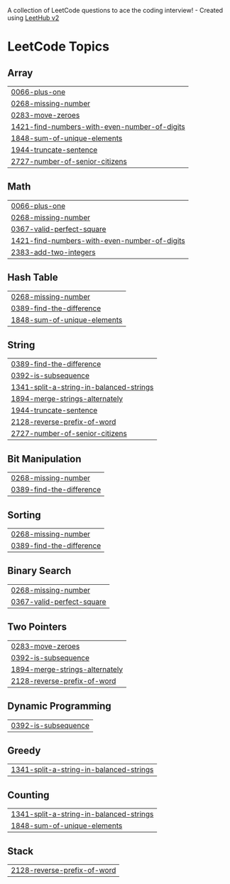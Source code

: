 A collection of LeetCode questions to ace the coding interview! - Created using [LeetHub v2](https://github.com/arunbhardwaj/LeetHub-2.0)
<!---LeetCode Topics Start-->
# LeetCode Topics
## Array
|  |
| ------- |
| [0066-plus-one](https://github.com/Suhail156/Leet-Code/tree/master/0066-plus-one) |
| [0268-missing-number](https://github.com/Suhail156/Leet-Code/tree/master/0268-missing-number) |
| [0283-move-zeroes](https://github.com/Suhail156/Leet-Code/tree/master/0283-move-zeroes) |
| [1421-find-numbers-with-even-number-of-digits](https://github.com/Suhail156/Leet-Code/tree/master/1421-find-numbers-with-even-number-of-digits) |
| [1848-sum-of-unique-elements](https://github.com/Suhail156/Leet-Code/tree/master/1848-sum-of-unique-elements) |
| [1944-truncate-sentence](https://github.com/Suhail156/Leet-Code/tree/master/1944-truncate-sentence) |
| [2727-number-of-senior-citizens](https://github.com/Suhail156/Leet-Code/tree/master/2727-number-of-senior-citizens) |
## Math
|  |
| ------- |
| [0066-plus-one](https://github.com/Suhail156/Leet-Code/tree/master/0066-plus-one) |
| [0268-missing-number](https://github.com/Suhail156/Leet-Code/tree/master/0268-missing-number) |
| [0367-valid-perfect-square](https://github.com/Suhail156/Leet-Code/tree/master/0367-valid-perfect-square) |
| [1421-find-numbers-with-even-number-of-digits](https://github.com/Suhail156/Leet-Code/tree/master/1421-find-numbers-with-even-number-of-digits) |
| [2383-add-two-integers](https://github.com/Suhail156/Leet-Code/tree/master/2383-add-two-integers) |
## Hash Table
|  |
| ------- |
| [0268-missing-number](https://github.com/Suhail156/Leet-Code/tree/master/0268-missing-number) |
| [0389-find-the-difference](https://github.com/Suhail156/Leet-Code/tree/master/0389-find-the-difference) |
| [1848-sum-of-unique-elements](https://github.com/Suhail156/Leet-Code/tree/master/1848-sum-of-unique-elements) |
## String
|  |
| ------- |
| [0389-find-the-difference](https://github.com/Suhail156/Leet-Code/tree/master/0389-find-the-difference) |
| [0392-is-subsequence](https://github.com/Suhail156/Leet-Code/tree/master/0392-is-subsequence) |
| [1341-split-a-string-in-balanced-strings](https://github.com/Suhail156/Leet-Code/tree/master/1341-split-a-string-in-balanced-strings) |
| [1894-merge-strings-alternately](https://github.com/Suhail156/Leet-Code/tree/master/1894-merge-strings-alternately) |
| [1944-truncate-sentence](https://github.com/Suhail156/Leet-Code/tree/master/1944-truncate-sentence) |
| [2128-reverse-prefix-of-word](https://github.com/Suhail156/Leet-Code/tree/master/2128-reverse-prefix-of-word) |
| [2727-number-of-senior-citizens](https://github.com/Suhail156/Leet-Code/tree/master/2727-number-of-senior-citizens) |
## Bit Manipulation
|  |
| ------- |
| [0268-missing-number](https://github.com/Suhail156/Leet-Code/tree/master/0268-missing-number) |
| [0389-find-the-difference](https://github.com/Suhail156/Leet-Code/tree/master/0389-find-the-difference) |
## Sorting
|  |
| ------- |
| [0268-missing-number](https://github.com/Suhail156/Leet-Code/tree/master/0268-missing-number) |
| [0389-find-the-difference](https://github.com/Suhail156/Leet-Code/tree/master/0389-find-the-difference) |
## Binary Search
|  |
| ------- |
| [0268-missing-number](https://github.com/Suhail156/Leet-Code/tree/master/0268-missing-number) |
| [0367-valid-perfect-square](https://github.com/Suhail156/Leet-Code/tree/master/0367-valid-perfect-square) |
## Two Pointers
|  |
| ------- |
| [0283-move-zeroes](https://github.com/Suhail156/Leet-Code/tree/master/0283-move-zeroes) |
| [0392-is-subsequence](https://github.com/Suhail156/Leet-Code/tree/master/0392-is-subsequence) |
| [1894-merge-strings-alternately](https://github.com/Suhail156/Leet-Code/tree/master/1894-merge-strings-alternately) |
| [2128-reverse-prefix-of-word](https://github.com/Suhail156/Leet-Code/tree/master/2128-reverse-prefix-of-word) |
## Dynamic Programming
|  |
| ------- |
| [0392-is-subsequence](https://github.com/Suhail156/Leet-Code/tree/master/0392-is-subsequence) |
## Greedy
|  |
| ------- |
| [1341-split-a-string-in-balanced-strings](https://github.com/Suhail156/Leet-Code/tree/master/1341-split-a-string-in-balanced-strings) |
## Counting
|  |
| ------- |
| [1341-split-a-string-in-balanced-strings](https://github.com/Suhail156/Leet-Code/tree/master/1341-split-a-string-in-balanced-strings) |
| [1848-sum-of-unique-elements](https://github.com/Suhail156/Leet-Code/tree/master/1848-sum-of-unique-elements) |
## Stack
|  |
| ------- |
| [2128-reverse-prefix-of-word](https://github.com/Suhail156/Leet-Code/tree/master/2128-reverse-prefix-of-word) |
<!---LeetCode Topics End-->